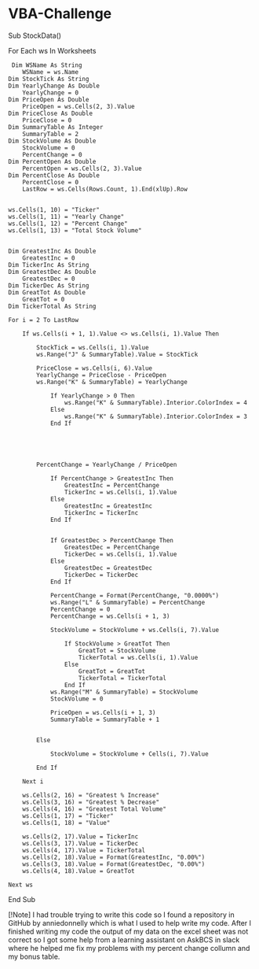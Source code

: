 # VBA-Challenge
Sub StockData()

For Each ws In Worksheets

     Dim WSName As String
        WSName = ws.Name
    Dim StockTick As String
    Dim YearlyChange As Double
        YearlyChange = 0
    Dim PriceOpen As Double
        PriceOpen = ws.Cells(2, 3).Value
    Dim PriceClose As Double
        PriceClose = 0
    Dim SummaryTable As Integer
        SummaryTable = 2
    Dim StockVolume As Double
        StockVolume = 0
        PercentChange = 0
    Dim PercentOpen As Double
        PercentOpen = ws.Cells(2, 3).Value
    Dim PercentClose As Double
        PercentClose = 0
        LastRow = ws.Cells(Rows.Count, 1).End(xlUp).Row
    
    
    ws.Cells(1, 10) = "Ticker"
    ws.Cells(1, 11) = "Yearly Change"
    ws.Cells(1, 12) = "Percent Change"
    ws.Cells(1, 13) = "Total Stock Volume"
    
    
    Dim GreatestInc As Double
        GreatestInc = 0
    Dim TickerInc As String
    Dim GreatestDec As Double
        GreatestDec = 0
    Dim TickerDec As String
    Dim GreatTot As Double
        GreatTot = 0
    Dim TickerTotal As String
        
    For i = 2 To LastRow
    
        If ws.Cells(i + 1, 1).Value <> ws.Cells(i, 1).Value Then
        
            StockTick = ws.Cells(i, 1).Value
            ws.Range("J" & SummaryTable).Value = StockTick
            
            PriceClose = ws.Cells(i, 6).Value
            YearlyChange = PriceClose - PriceOpen
            ws.Range("K" & SummaryTable) = YearlyChange
            
                If YearlyChange > 0 Then
                    ws.Range("K" & SummaryTable).Interior.ColorIndex = 4
                Else
                    ws.Range("K" & SummaryTable).Interior.ColorIndex = 3
                End If
                
            
            
            
        
            PercentChange = YearlyChange / PriceOpen
            
                If PercentChange > GreatestInc Then
                    GreatestInc = PercentChange
                    TickerInc = ws.Cells(i, 1).Value
                Else
                    GreatestInc = GreatestInc
                    TickerInc = TickerInc
                End If
                 
                
                If GreatestDec > PercentChange Then
                    GreatestDec = PercentChange
                    TickerDec = ws.Cells(i, 1).Value
                Else
                    GreatestDec = GreatestDec
                    TickerDec = TickerDec
                End If
                
                PercentChange = Format(PercentChange, "0.0000%")
                ws.Range("L" & SummaryTable) = PercentChange
                PercentChange = 0
                PercentChange = ws.Cells(i + 1, 3)
                
                StockVolume = StockVolume + ws.Cells(i, 7).Value
                
                    If StockVolume > GreatTot Then
                        GreatTot = StockVolume
                        TickerTotal = ws.Cells(i, 1).Value
                    Else
                        GreatTot = GreatTot
                        TickerTotal = TickerTotal
                    End If
                ws.Range("M" & SummaryTable) = StockVolume
                StockVolume = 0
                
                PriceOpen = ws.Cells(i + 1, 3)
                SummaryTable = SummaryTable + 1
                
                
            Else
            
                StockVolume = StockVolume + Cells(i, 7).Value
                
            End If
            
        Next i
        
        ws.Cells(2, 16) = "Greatest % Increase"
        ws.Cells(3, 16) = "Greatest % Decrease"
        ws.Cells(4, 16) = "Greatest Total Volume"
        ws.Cells(1, 17) = "Ticker"
        ws.Cells(1, 18) = "Value"
        
        ws.Cells(2, 17).Value = TickerInc
        ws.Cells(3, 17).Value = TickerDec
        ws.Cells(4, 17).Value = TickerTotal
        ws.Cells(2, 18).Value = Format(GreatestInc, "0.00%")
        ws.Cells(3, 18).Value = Format(GreatestDec, "0.00%")
        ws.Cells(4, 18).Value = GreatTot
        
    Next ws
        



End Sub


[!Note]
I had trouble trying to write this code so I found a repository in GitHub by anniedonnelly which is what I used to help write my code. After I finished writing my code the output of my data on the excel sheet was not correct so I got some help from a learning assistant on AskBCS in slack where he helped me fix my problems with my percent change collumn and my bonus table. 

